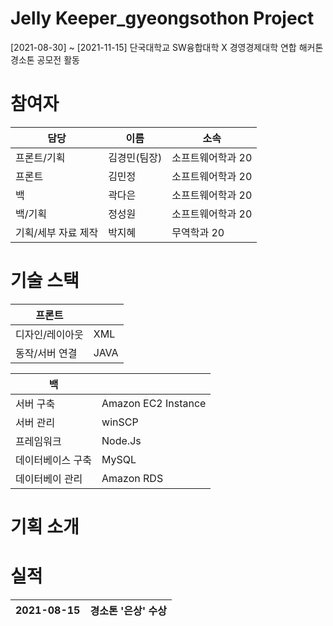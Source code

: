 # Jelly Keeper_gyeongsothon Project

[2021-08-30] ~ [2021-11-15] 단국대학교 SW융합대학 X 경영경제대학 연합 해커톤 경소톤 공모전 활동


# 참여자

|담당|이름|소속|
|---|---|---|
|프론트/기획|김경민(팀장)|소프트웨어학과 20|
|프론트|김민정|소프트웨어학과 20|
|백|곽다은|소프트웨어학과 20|
|백/기획|정성원|소프트웨어학과 20|
|기획/세부 자료 제작|박지혜|무역학과 20|



# 기술 스택
|프론트||
|---|---|
|디자인/레이아웃|XML|
|동작/서버 연결|JAVA|

|백||
|---|---|
|서버 구축|Amazon EC2 Instance|
|서버 관리|winSCP|
|프레임워크|Node.Js|
|데이터베이스 구축|MySQL|
|데이터베이 관리|Amazon RDS|


# 기획 소개

# 실적
|2021-08-15|경소톤 '은상' 수상|
|---|---|

